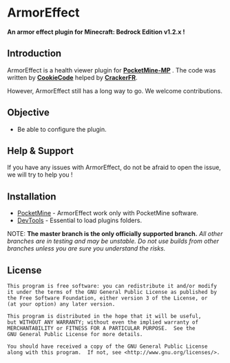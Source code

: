 
ArmorEffect
===================



__An armor effect plugin for Minecraft: Bedrock Edition v1.2.x !__


Introduction
-------------
ArmorEffect is a health viewer plugin for **[PocketMine-MP](https://github.com/pmmp/PocketMine-MP)** . The code was written by **[CookieCode](https://github.com/CookieCode)** helped by **[CrackerFR](https://github.com/CrackerFR)**.<br>



However, ArmorEffect still has a long way to go. We welcome contributions.

Objective
-------------

* Be able to configure the plugin.


Help & Support
-------------


If you have any issues with ArmorEffect, do not be afraid to open the issue, we will try to help you !

Installation
-------------
* [PocketMine](https://jenkins.pmmp.io/job/PHP-7.2-Aggregate/) - ArmorEffect work only with PocketMine software.
* [DevTools](https://github.com/pmmp/PocketMine-DevTools) - Essential to load plugins folders.


NOTE: **The master branch is the only officially supported branch.**
_All other branches are in testing and may be unstable. Do not use builds from other branches unless you are sure you understand the risks._

License
-------------
	This program is free software: you can redistribute it and/or modify
	it under the terms of the GNU General Public License as published by
	the Free Software Foundation, either version 3 of the License, or
	(at your option) any later version.

	This program is distributed in the hope that it will be useful,
	but WITHOUT ANY WARRANTY; without even the implied warranty of
	MERCHANTABILITY or FITNESS FOR A PARTICULAR PURPOSE.  See the
	GNU General Public License for more details.

	You should have received a copy of the GNU General Public License
	along with this program.  If not, see <http://www.gnu.org/licenses/>.
